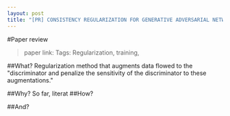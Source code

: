 ```yaml
---
layout: post
title: "[PR] CONSISTENCY REGULARIZATION FOR GENERATIVE ADVERSARIAL NETWORKS"
---
```


#Paper review
>paper link:
Tags: Regularization, training, 

##What?
Regularization method that augments data flowed to the "discriminator and penalize the sensitivity of the discriminator to these augmentations."

##Why?
So far, literat
##How?

##And?

